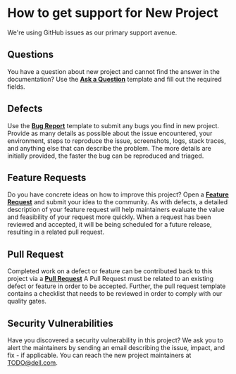 # How to get support for New Project

We're using GitHub issues as our primary support avenue.

## Questions

You have a question about new project and cannot find the answer in the documentation? 
Use the **[Ask a Question](../.github/ISSUE_TEMPLATE/ask-a-question.md)** template and fill out the required fields.

## Defects

Use the **[Bug Report](../.github/ISSUE_TEMPLATE/bug_report.md)** template to submit any bugs you find in new project.
Provide as many details as possible about the issue encountered, your environment, steps to reproduce the issue,
screenshots, logs, stack traces, and anything else that can describe the problem. The more details are initially provided, the faster the bug can be reproduced and triaged.

## Feature Requests

Do you have concrete ideas on how to improve this project? Open a **[Feature Request](../.github/ISSUE_TEMPLATE/feature_request.md)** and submit your idea to the community.
As with defects, a detailed description of your feature request will help maintainers evaluate the value and feasibility of your request more quickly.
When a request has been reviewed and accepted, it will be being scheduled for a future release, resulting in a related pull request.

## Pull Request

Completed work on a defect or feature can be contributed back to this project via a **[Pull Request](../.github/pull_request_template.md)** 
A Pull Request must be related to an existing defect or feature in order to be accepted. Further, the pull request template contains a checklist that needs to be reviewed in order to comply with our quality gates.

## Security Vulnerabilities 

Have you discovered a security vulnerability in this project? We ask you to alert the maintainers by sending an email describing the issue, impact, and 
fix - if applicable. You can reach the new project maintainers at TODO@dell.com. 